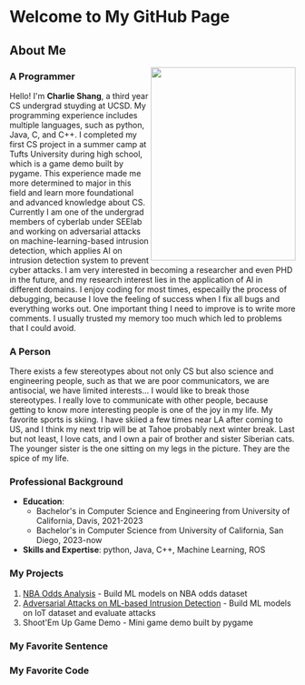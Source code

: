 # Welcome to My GitHub Page

## About Me

<img src="https://github.com/Char1iee/Personal_Pages/assets/47782807/b64a8bbd-6828-4fae-8c2a-27910cafada2" align="right" width="255" height="340"/>

### A Programmer

Hello! I'm **Charlie Shang**, a third year CS undergrad stuyding at UCSD. My programming experience includes multiple languages, such as python, Java, C, and C++. I completed my first CS project in a summer camp at Tufts University during high school, which is a game demo built by pygame. This experience made me more determined to major in this field and learn more foundational and advanced knowledge about CS. Currently I am one of the undergrad members of cyberlab under SEElab and working on adversarial attacks on machine-learning-based intrusion detection, which applies AI on intrusion detection system to prevent cyber attacks. I am very interested in becoming a researcher and even PHD in the future, and my research interest lies in the application of AI in different domains. I enjoy coding for most times, especailly the process of debugging, because I love the feeling of success when I fix all bugs and everything works out. One important thing I need to improve is to write more comments. I usually trusted my memory too much which led to problems that I could avoid.

### A Person

There exists a few stereotypes about not only CS but also science and engineering people, such as that we are poor communicators, we are antisocial, we have limited interests... I would like to break those stereotypes. I really love to communicate with other people, because getting to know more interesting people is one of the joy in my life. My favorite sports is skiing. I have skiied a few times near LA after coming to US, and I think my next trip will be at Tahoe probably next winter break. Last but not least, I love cats, and I own a pair of brother and sister Siberian cats. The younger sister is the one sitting on my legs in the picture. They are the spice of my life.

### Professional Background

- **Education**:
  - Bachelor's in Computer Science and Engineering from University of California, Davis, 2021-2023
  - Bachelor's in Computer Science from University of California, San Diego, 2023-now
- **Skills and Expertise**: python, Java, C++, Machine Learning, ROS

### My Projects
1. [NBA Odds Analysis](https://github.com/Char1iee/NBA_Odds_Analysis) - Build ML models on NBA odds dataset
2. [Adversarial Attacks on ML-based Intrusion Detection](https://github.com/Char1iee/UCSD-Cyberlab) - Build ML models on IoT dataset and evaluate attacks
3. Shoot'Em Up Game Demo - Mini game demo built by pygame


### My Favorite Sentence

### My Favorite Code
